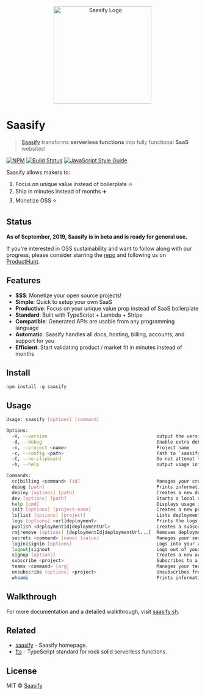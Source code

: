 <p align="center">
  <a href="https://saasify.sh" title="Saasify">
    <img src="https://raw.githubusercontent.com/saasify-sh/saasify/master/logo-vert-white@4x.png" alt="Saasify Logo" width="256" />
  </a>
</p>

# Saasify

> [Saasify](https://saasify.sh) transforms **serverless functions** into fully functional **SaaS** websites!

[![NPM](https://img.shields.io/npm/v/saasify.svg)](https://www.npmjs.com/package/saasify) [![Build Status](https://travis-ci.com/saasify-sh/saasify.svg?branch=master)](https://travis-ci.com/saasify-sh/saasify) [![JavaScript Style Guide](https://img.shields.io/badge/code_style-standard-brightgreen.svg)](https://standardjs.com)

Saasify allows makers to:

1) Focus on unique value instead of boilerplate 🔥
2) Ship in minutes instead of months ✈️
3) Monetize OSS ⭐️

## Status

**As of September, 2019, Saasify is in beta and is ready for general use.**

If you're interested in OSS sustainability and want to follow along with our progress, please consider starring the [repo](https://github.com/saasify-sh/saasify) and following us on [ProductHunt](https://www.producthunt.com/upcoming/saasify-2).

## Features

-   **$$$**: Monetize your open source projects!
-   **Simple**: Quick to setup your own SaaS
-   **Productive**: Focus on your unique value prop instead of SaaS boilerplate
-   **Standard**: Built with TypeScript + Lambda + Stripe
-   **Compatible**: Generated APIs are usable from any programming language
-   **Automatic**: Saasify handles all docs, hosting, billing, accounts, and support for you
-   **Efficient**: Start validating product / market fit in minutes instead of months

## Install

    npm install -g saasify

## Usage

```bash
Usage: saasify [options] [command]

Options:
  -V, --version                                        output the version number
  -d, --debug                                          Enable extra debugging output
  -n, --project <name>                                 Project name
  -c, --config <path>                                  Path to `saasify.json` file (defaults to cwd)
  -C, --no-clipboard                                   Do not attempt to copy URL to clipboard
  -h, --help                                           output usage information

Commands:
  cc|billing <command> [id]                            Manages your credit cards and billing methods
  debug [path]                                         Prints information about a local project
  deploy [options] [path]                              Creates a new deployment
  dev [options] [path]                                 Starts a local dev server for debugging your deployments
  help [cmd]                                           Displays usage info for [cmd]
  init [options] [project-name]                        Creates a new project based on a template
  ls|list [options] [project]                          Lists deployments
  logs [options] <url|deployment>                      Prints the logs for a given deployment
  publish <deploymentId|deploymentUrl>                 Creates a subscription to a project (requires a valid billing source)
  rm|remove [options] [deploymentId|deploymentUrl...]  Removes deployments
  secrets <command> [name] [value]                     Manages your secret environment variables
  login|signin [options]                               Logs into your account
  logout|signout                                       Logs out of your account
  signup [options]                                     Creates a new account
  subscribe <project>                                  Subscribes to a project (requires a valid billing source)
  teams <command> [arg]                                Manages your teams (ls, add, invite, switch)
  unsubscribe [options] <project>                      Unsubscribes from a project
  whoami                                               Prints information about the current user
```

## Walkthrough

For more documentation and a detailed walkthrough, visit [saasify.sh](https://saasify.sh).

## Related

-   [saasify](https://saasify.sh) - Saasify homepage.
-   [fts](https://github.com/transitive-bullshit/functional-typescript) - TypeScript standard for rock solid serverless functions.

## License

MIT © [Saasify](https://saasify.sh)
